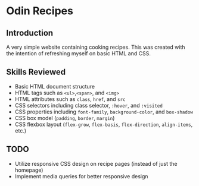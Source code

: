 # Odin Recipes
## Introduction
A very simple website containing cooking recipes. This was created with the intention of refreshing myself on basic HTML and CSS.
## Skills Reviewed
* Basic HTML document structure
* HTML tags such as `<ul>`,`<span>`, and `<img>`
* HTML attributes such as `class`, `href`, and `src`
* CSS selectors including class selector, `:hover`, and `:visited`
* CSS properties including `font-family`, `background-color`, and `box-shadow`
* CSS box model (`padding`, `border`, `margin`)
* CSS flexbox layout (`flex-grow`, `flex-basis`, `flex-direction`, `align-items`, etc.)
## TODO
* Utilize responsive CSS design on recipe pages (instead of just the homepage)
* Implement media queries for better responsive design
